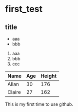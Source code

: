 # first_test
## title
- aaa
- bbb
1. aaa
2. bbb
3. ccc

Name | Age | Height
----| --- | ------
Allan | 30 | 176
Claire | 27 | 162

This is my first time to use github.
